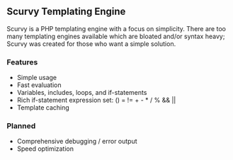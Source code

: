 ## Scurvy Templating Engine ##

Scurvy is a PHP templating engine with a focus on simplicity. There are too many
templating engines available which are bloated and/or syntax heavy; Scurvy was
created for those who want a simple solution.

### Features ###

* Simple usage
* Fast evaluation
* Variables, includes, loops, and if-statements
* Rich if-statement expression set: () = != + - * / % && ||
* Template caching

### Planned ###
* Comprehensive debugging / error output
* Speed optimization

